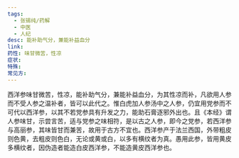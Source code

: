 ```yaml
---
tags:
  - 张锡纯/药解
  - 中医
  - 人纪
desc: 能补助气分，兼能补益血分
link: 
药性: 味甘微苦，性凉
症状: 
特殊: 
常见方:
---
```



西洋参味甘微苦，性凉，能补助气分，兼能补益血分，为其性凉而补，凡欲用人参而不受人参之温补者，皆可以此代之。惟白虎加人参汤中之人参，仍宜用党参而不可代以西洋参，以其不若党参具有升发之力，能助石膏逐邪外出也。且《本经》谓人参味甘，示尝言苦，适与党参之味相符，是以古之人参，即今之党参，若西洋参与高丽参，其味皆甘而兼苦，故用于古方不宜也。西洋参产于法兰西国，外带粗皮则色黄，去粗皮则色白，无论或黄或白，以多有横纹者为真。愚用此参，皆用黄皮多横纹者，因伪造者能造白皮西洋参，不能造黄皮西洋参也。